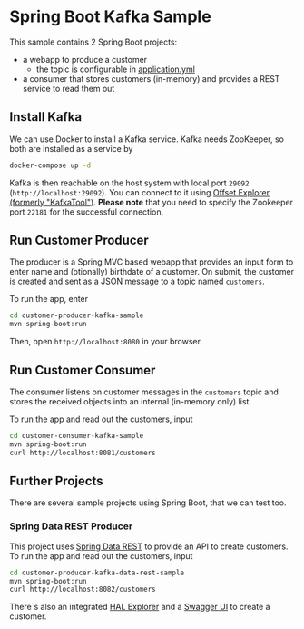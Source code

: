 # Spring Boot Kafka Sample

This sample contains 2 Spring Boot projects:

- a webapp to produce a customer
  - the topic is configurable in [application.yml](./customer-producer-kafka-sample/src/main/resources/application.yml)
- a consumer that stores customers (in-memory) and provides a REST service to read them out

## Install Kafka

We can use Docker to install a Kafka service. Kafka needs ZooKeeper, so both are installed as a service by

```bash
docker-compose up -d
```

Kafka is then reachable on the host system with local port `29092` (`http://localhost:29092`). You can connect to it using [Offset Explorer (formerly "KafkaTool")](https://www.kafkatool.com/). **Please note** that you need to specify the Zookeeper port `22181`
for the successful connection.

## Run Customer Producer

The producer is a Spring MVC based webapp that provides an input form to enter name and (otionally) birthdate of a customer. On submit, the customer is created and sent as a JSON message to a topic named `customers`.

To run the app, enter

```bash
cd customer-producer-kafka-sample
mvn spring-boot:run
```

Then, open `http://localhost:8080` in your browser.

## Run Customer Consumer

The consumer listens on customer messages in the `customers` topic and stores the received objects into an internal (in-memory only) list.

To run the app and read out the customers, input

```bash
cd customer-consumer-kafka-sample
mvn spring-boot:run
curl http://localhost:8081/customers
```

## Further Projects

There are several sample projects using Spring Boot, that we can test too.

### Spring Data REST Producer

This project uses [Spring Data REST](https://docs.spring.io/spring-data/rest/docs/current/reference/html/)
to provide an API to create customers.
To run the app and read out the customers, input

```bash
cd customer-producer-kafka-data-rest-sample
mvn spring-boot:run
curl http://localhost:8082/customers
```

There`s also an integrated [HAL Explorer](http://localhost:8082/) and a 
[Swagger UI](http://localhost:8082/swagger-ui.html) to create a customer.

